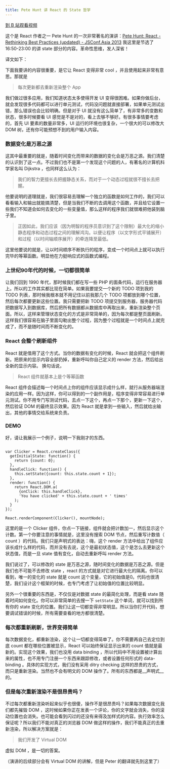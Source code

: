```yaml
---
title: Pete Hunt 讲 React 的 State 哲学
---
```


[到 B 站观看视频](https://www.bilibili.com/video/BV1jC4y1W7AQ/)

这个是 React 作者之一 Pete Hunt 的一次非常著名的演讲：[Pete Hunt: React - Rethinking Best Practices (updated) - JSConf.Asia 2013](https://www.youtube.com/watch?v=DgVS-zXgMTk) 我这里是节选了 16:50-23:00 的讲 state 部分的内容。革命性思维，发人深省！

译文如下：

下面我要讲的内容很重要，是它让 React 变得非常 cool ，并且使用起来非常有意思。那就是

>每次更新都去重新渲染整个 App

我们做过很多应用，我们知道状态太多使得开发 UI 变得很困难。如果你做后台，就会发现很多代码都可以进行单元测试，代码没问题就直接部署，如果单元测试出错，那么错误也会比较明确。但是对于 UI 就没有这么简单了，有非常多的变数和状态，很多时候要看 UI 感觉是不是对的，看上去够不够好。有很多事情要考虑的，首先 UI 要素的数量非常多，UI 运行的环境也很复杂，一个很大的可以修改大 DOM 树，还有你可能预想不到的用户输入内容。


### 数据变化是万恶之源

这其中最重要的就是，随着时间变化而带来的数据的变化会是万恶之源。我们清楚的认识到了这一点。不过我们也不是第一个发现这个问题的人，有著名的计算机科学家名叫 Dijkstra ，也同样这么认为：

>我们的智力更擅长去把握静态关系，而对于一个动态过程就很不擅长去把握。

他要说明的道理就是，我们很容易去理解一个独立的函数是如何工作的，我们可以看看输入和输出就能搞清楚，但是当我们不断的去调用这个函数，并且给它设置一些我们不知道会如何去变化的一些变量值，那么这样的程序我们就很难把他装到脑子里。

>正因如此，我们应该（因为明智的程序员意识到了这个限制）最大化的缩小静态程序和动态过程之间的理解鸿沟。以便让程序（以文字形式平铺展开）和过程（以时间轴顺序展开）的牵连降至最低。

这里他要说的就是，让以时间顺序不断执行的程序，变成一个时间点上就可以执行完毕的等幂函数。明显他在力挺响应式的函数式编程。

### 上世纪90年代的时候，一切都很简单

让我们回到 1990 年代，那时候我们都在写一些 PHP 的面条代码，运行在服务器上。所以的工作其实都比现在简单。如果我要提交一个新的 TODO 项到我的 TODO 列表，那时候我根本就不用记住以前我那几个 TODO 项都放到哪个位置，然后每次都要更新这些位置。我只需要把新 TODO 项提交到服务器，服务器代码把数据写入到数据库，然后把所有数据都从数据库中再取出来，重新渲染整个页面。所以，这样来管理状态变化的方式是非常简单的，因为每次都是整页面刷新。这样我们很容易在脑子里面勾勒出整个过程，因为整个过程就是一个时间点上就完成了，而不是随时间而不断变化的。

### React 会整个刷新组件

React 就是借用了这个方式。当你的数据有变化的时候，React 就会把这个组件刷新。把原来的显示内容全部扔掉，重新呼叫你自己定义的 render 方法，然后给出全新的显示内容。 换句话说，

>React 组件就基本上是个等幂函数

React 组件会描述每一个时间点上你的组件应该显示成什么样，就行从服务器端渲染的应用一样。因为这样，你可以得到的一个副作用是，程序变得非常容易进行单元测试。你不用专门写测试代码，去点一下这个，再点一下那个，更新一下这个，然后验证 DOM 的最终显示效果。因为 React 就是拿到一些输入，然后就给出输出，其他的事情交给系统来负责。

### DEMO

好，请让我展示一个例子，说明一下我刚才的东西。

```

var Clicker = React.createClass({
  getInitialState: function() {
    return {count: 0};
  },
  handleClick: function() {
    this.setState({count: this.state.count + 1});
  },
  render: function() {
    return React.DOM.a(
      {onClick: this.handleClick},
      'You have clicked' + this.state.count + ' times'
    );
  }
});

React.renderComponent(Clicker(), mountNode);
```

这里的是一个 Clicker 组件，你点一下链接，组件就会把计数加一，然后显示这个计数。第一个你要注意的事情就是，这里没有搜索 DOM 节点，然后重写计数值（ count ）的代码。我们只是声明式的表达：嗨，这个 render 方法中给出了组件应该长成什么样的代码，而并没有去说，这个是最初状态值，这个是怎么去更新这个状态值，而是一旦 state 值有变化，自动去重新呼叫 render 方法。

我们说过了，可以修改的 state 是万恶之源，随时间变化的数据是万恶之源。但是我们也不可能不去修改 state ，react 的方式就是对它进行最大化的隔离。你可以看到，唯一的变化的 state 就是 count 这个变量，它的初始值是0。代码也很清楚，我们设计这个框架的时候，也专门考虑了让初始值的位置比较明显。

另外一个很重要的东西是，不仅仅是对数据 state 的最简化处理，而是看 state 随着时间如何变化。你可以非常简单的去搜一下 `setState` 这个单词，就可以找到所有你的 state 变化的位置。我们让这一切都变得非常明显。所以当你打开代码，想要调试错误的时候，所有需要查看的地方都很清楚。

### 每次都重新刷新，世界变得简单

每次数据变化，都重新渲染，这个让一切都变得简单了。你不需要再自己去定位到底 count 都在哪些位置被显示，React 可以始终保证显示出来的 count 值就是最新的。实现这个效果，我们也没用 data binding ，所以代码中不用设置被计算出来的属性，也不用专门注册一个东西来跟踪修改，或者设置任何形式的 data-binding 。具体的实现方式，我们没有采用 ditry checking 这样的昂贵的方式，而只是重新渲染。当然也不会有明文的 DOM 操作了。所有的东西都是__声明式__的。

### 但是每次重新渲染不是很昂贵吗？

不过每次都重新渲染听起来似乎也很傻，操作不是很昂贵吗？如果每次数据变化我们都先摧毁 DOM ，这时候如果你正在发表一个评论，你的文字就会消失，你的滚动位置也会消失。也可能会看到闪过的还没有来得及加样式的内容。执行效率怎么保证呢？所以我们不能对真正的浏览器 DOM 做这样的操作，我们不能真正的去重新渲染，所以解决方案就是：

>我们开发了 Virtual DOM

虚拟 DOM ，是一切的答案。

（演讲的后续部分会有 Virtual DOM 的讲解，但是 Peter 的翻译就先到这里了）
